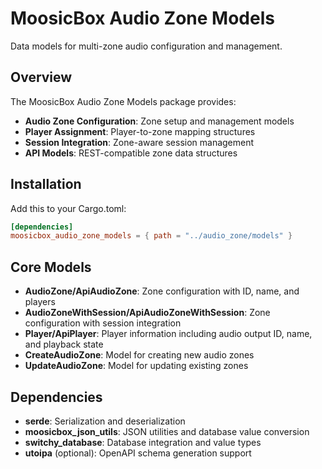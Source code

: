 # MoosicBox Audio Zone Models

Data models for multi-zone audio configuration and management.

## Overview

The MoosicBox Audio Zone Models package provides:

- **Audio Zone Configuration**: Zone setup and management models
- **Player Assignment**: Player-to-zone mapping structures
- **Session Integration**: Zone-aware session management
- **API Models**: REST-compatible zone data structures

## Installation

Add this to your Cargo.toml:

```toml
[dependencies]
moosicbox_audio_zone_models = { path = "../audio_zone/models" }
```

## Core Models

- **AudioZone/ApiAudioZone**: Zone configuration with ID, name, and players
- **AudioZoneWithSession/ApiAudioZoneWithSession**: Zone configuration with session integration
- **Player/ApiPlayer**: Player information including audio output ID, name, and playback state
- **CreateAudioZone**: Model for creating new audio zones
- **UpdateAudioZone**: Model for updating existing zones

## Dependencies

- **serde**: Serialization and deserialization
- **moosicbox_json_utils**: JSON utilities and database value conversion
- **switchy_database**: Database integration and value types
- **utoipa** (optional): OpenAPI schema generation support
